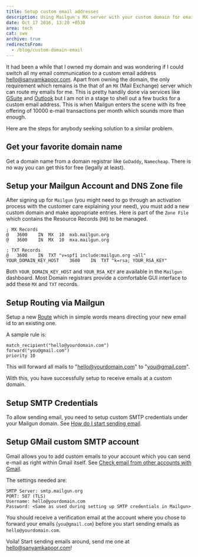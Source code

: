 ```yaml
---
title: Setup custom email addresses
description: Using Mailgun's MX server with your custom domain for emails
date: Oct 17 2016, 13:20 +0530
area: tech
cat: swe
archive: true
redirectsFrom:
  - /blog/custom-domain-email
---
```


It had been a while that I owned my domain and was wondering if I could switch
all my email communication to a custom email address [hello@sanyamkapoor.com](mailto:hello@sanyamkapoor.com).
Apart from owning the domain, the only requirement which remains is the that of an
`MX` (Mail Exchange) server which can route my emails for me. This is pretty handily done via
services like [GSuite](https://gsuite.google.com/) and [Outlook](https://outlook.com)
but I am not in a stage to shell out a few bucks for a custom email address. This
is when Mailgun enters the scene with its free offering of 10000 e-mail transactions
per month which sounds more than enough.

Here are the steps for anybody seeking solution to a similar problem.

## Get your favorite domain name

Get a domain name from a domain registrar like `GoDaddy`, `Namecheap`. There is
no way you can get this for free (legally at least).

## Setup your Mailgun Account and DNS Zone file

After signing up for `Mailgun` (you might need to go through an activation process
with the customer care explaining your need), you must add a new custom domain
and make appropriate entries. Here is part of the `Zone File` which contains
the Resource Records (`RR`) to be managed.

```
; MX Records
@	3600	IN	MX	10	mxb.mailgun.org
@	3600	IN	MX	10	mxa.mailgun.org

; TXT Records
@	3600	IN	TXT	"v=spf1 include:mailgun.org ~all"
YOUR_DOMAIN_KEY_HOST	3600	IN	TXT	"k=rsa; YOUR_RSA_KEY"
```

Both `YOUR_DOMAIN_KEY_HOST` and `YOUR_RSA_KEY` are available in the `Mailgun`
dashboard. Most Domain registrars provide a comfortable GUI interface to add
these `MX` and `TXT` records.

## Setup Routing via Mailgun

Setup a new [Route](https://mailgun.com/app/routes) which in simple words
means directing your new email id to an existing one.

A sample rule is:

```
match_recipient("hello@yourdomain.com")
forward("you@gmail.com")
priority 10
```

This will forward all mails to "hello@yourdomain.com" to "you@gmail.com".

With this, you have successfully setup to receive emails at a custom domain.

## Setup SMTP Credentials

To allow sending email, you need to setup custom SMTP credentials under your
Mailgun domain. See [How do I start sending email](https://help.mailgun.com/hc/en-us/articles/202464990-How-do-I-start-sending-email-).

## Setup GMail custom SMTP account

Gmail allows you to add custom emails to your account which you can send e-mail
as right within Gmail itself. See [Check email from other accounts with Gmail](https://support.google.com/mail/answer/21289?hl=en).

The settings needed are:

```
SMTP Server: smtp.mailgun.org
PORT: 587 (TLS)
Username: hello@yourdomain.com
Password: <Same as used during setting up SMTP credentials in Mailgun>
```

You should receive a verification email at the account where you chose to forward
your emails (`you@gmail.com`) before you start sending emails as `hello@yourdomain.com`.

Voila! Start sending emails around, send me one at [hello@sanyamkapoor.com](mailto:hello@sanyamkapoor.com)!
